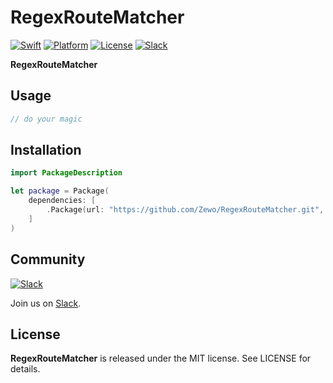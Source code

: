 # RegexRouteMatcher

[![Swift][swift-badge]][swift-url]
[![Platform][platform-badge]][platform-url]
[![License][mit-badge]][mit-url]
[![Slack][slack-badge]][slack-url]

**RegexRouteMatcher** 

## Usage

```swift
// do your magic
```

## Installation

```swift
import PackageDescription

let package = Package(
    dependencies: [
        .Package(url: "https://github.com/Zewo/RegexRouteMatcher.git", majorVersion: 0, minor: 5)
    ]
)
```

## Community

[![Slack][slack-image]][slack-url]

Join us on [Slack](http://slack.zewo.io).

License
-------

**RegexRouteMatcher** is released under the MIT license. See LICENSE for details.

[swift-badge]: https://img.shields.io/badge/Swift-3.0-orange.svg?style=flat
[swift-url]: https://swift.org
[platform-badge]: https://img.shields.io/badge/Platform-Linux-lightgray.svg?style=flat
[platform-url]: https://swift.org
[mit-badge]: https://img.shields.io/badge/License-MIT-blue.svg?style=flat
[mit-url]: https://tldrlegal.com/license/mit-license
[slack-image]: http://s13.postimg.org/ybwy92ktf/Slack.png
[slack-badge]: https://zewo-slackin.herokuapp.com/badge.svg
[slack-url]: http://slack.zewo.io
